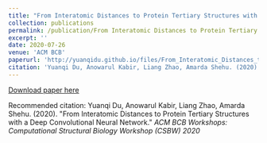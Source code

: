 ```yaml
---
title: "From Interatomic Distances to Protein Tertiary Structures with a Deep Convolutional Neural Network"
collection: publications
permalink: /publication/From Interatomic Distances to Protein Tertiary Structures with a Deep Convolutional Neural Network
excerpt: ''
date: 2020-07-26
venue: 'ACM BCB'
paperurl: 'http://yuanqidu.github.io/files/From_Interatomic_Distances_to_Protein_Tertiary_Structures_with_a_Deep_Convolutional_Neural_Network.pdf'
citation: 'Yuanqi Du, Anowarul Kabir, Liang Zhao, Amarda Shehu. (2020). &quot;From Interatomic Distances to Protein Tertiary Structures with a Deep Convolutional Neural Network.&quot; <i>ACM BCB Workshops: Computational Structural Biology Workshop (CSBW) 2020</i>'
---
```


[Download paper here](http://yuanqidu.github.io/files/From_Interatomic_Distances_to_Protein_Tertiary_Structures_with_a_Deep_Convolutional_Neural_Network.pdf)

Recommended citation: Yuanqi Du, Anowarul Kabir, Liang Zhao, Amarda Shehu. (2020). &quot;From Interatomic Distances to Protein Tertiary Structures with a Deep Convolutional Neural Network.&quot; <i>ACM BCB Workshops: Computational Structural Biology Workshop (CSBW) 2020</i> 
